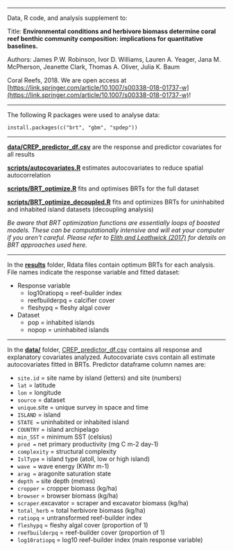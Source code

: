 

****

Data, R code, and analysis supplement to:

Title: **Environmental conditions and herbivore biomass determine coral reef benthic community composition: implications for quantitative baselines.**

Authors: James P.W. Robinson, Ivor D. Williams, Lauren A. Yeager,
Jana M. McPherson, Jeanette Clark, Thomas A. Oliver,
Julia K. Baum

Coral Reefs, 2018. We are open access at [https://link.springer.com/article/10.1007/s00338-018-01737-w](https://link.springer.com/article/10.1007/s00338-018-01737-w)!

****

The following R packages were used to analyse data:

```
install.packages(c("brt", "gbm", "spdep"))
```
****

**[data/CREP_predictor_df.csv](data/CREP_predictor_df.csv )** are the response and predictor covariates for all results

**[scripts/autocovariates.R](scripts/autocovariates.R)** estimates autocovariates to reduce spatial autocorrelation

**[scripts/BRT_optimize.R](scripts/BRT_optimize.R)** fits and optimises BRTs for the full dataset

**[scripts/BRT_optimize_decoupled.R](scripts/BRT_optimize_decoupled.R)** fits and optimizes BRTs for uninhabited and inhabited island datasets (decoupling analysis)

*Be aware that BRT optimization functions are essentially loops of boosted models. These can be computationally intensive and will eat your computer if you aren't careful. Please refer to [Elith and Leathwick (2017)](https://cran.r-project.org/web/packages/dismo/vignettes/brt.pdf) for details on BRT approaches used here.*

****

In the **[results](results/)** folder, Rdata files contain optimum BRTs for each analysis. File names indicate the response variable and fitted dataset:

* Response variable
  * log10ratiopq = reef-builder index
  * reefbuilderpq = calcifier cover
  * fleshypq = fleshy algal cover
* Dataset
  * pop = inhabited islands
  * nopop = uninhabited islands
  
****

In the **[data/](data/)** folder,  [CREP_predictor_df.csv](data/CREP_predictor_df.csv) contains all response and explanatory covariates analyzed. Autocovariate csvs contain all estimate autocovariates fitted in BRTs. Predictor dataframe column names are:

* ```site.id``` = site name by island (letters) and site (numbers)
* ```lat``` = latitude
* ```lon``` = longitude
* ```source``` = dataset
* ```unique```.site = unique survey in space and time
* ```ISLAND``` = island 
* ```STATE =``` uninhabited or inhabited island
* ```COUNTRY``` = island archipelago
* ```min_SST``` = minimum SST (celsius)
* ```prod =``` net primary productivity (mg C m-2 day-1)
* ```complexity``` = structural complexity
* ```IslType``` = island type (atoll, low or high island)
* ```wave =``` wave energy (KWhr m-1)
* ```arag =``` aragonite saturation state
* ```depth =``` site depth (metres)
* ```cropper``` = cropper biomass (kg/ha)
* ```browser``` = browser biomass (kg/ha)
* ```scraper```.excavator = scraper and excavator biomass (kg/ha)
* ```total_herb``` = total herbivore biomass (kg/ha)
* ```ratiopq``` = untransformed reef-builder index
* ```fleshypq``` = fleshy algal cover (proportion of 1)
* ```reefbuilderpq``` = reef-builder cover (proportion of 1)
* ```log10ratiopq``` = log10 reef-builder index (main response variable)



